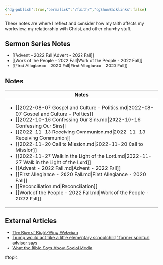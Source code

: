 ```yaml
---
{"dg-publish":true,"permalink":"/faith/","dgShowBacklinks":false}
---
```



These notes are where I reflect and consider how my faith affects my worldview, my relationship with Christ, and other churchy stuff.

## Sermon Series Notes

- [[Advent - 2022 Fall\|Advent - 2022 Fall]]
- [[Work of the People - 2022 Fall\|Work of the People - 2022 Fall]]
- [[First Allegiance - 2020 Fall\|First Allegiance - 2020 Fall]]


## Notes

| Notes                                                                                                                                                                                                                                                                                                                                                                                                                                                                                                                                                                                                                                                                                                                |
| -------------------------------------------------------------------------------------------------------------------------------------------------------------------------------------------------------------------------------------------------------------------------------------------------------------------------------------------------------------------------------------------------------------------------------------------------------------------------------------------------------------------------------------------------------------------------------------------------------------------------------------------------------------------------------------------------------------------- |
| <ul><li>[[2022-08-07 Gospel and Culture - Politics.md\\|2022-08-07 Gospel and Culture - Politics]]</li><li>[[2022-10-16 Confessing Our Sins.md\\|2022-10-16 Confessing Our Sins]]</li><li>[[2022-11-13 Receiving Communion.md\\|2022-11-13 Receiving Communion]]</li><li>[[2022-11-20 Call to Mission.md\\|2022-11-20 Call to Mission]]</li><li>[[2022-11-27 Walk in the Light of the Lord.md\\|2022-11-27 Walk in the Light of the Lord]]</li><li>[[Advent - 2022 Fall.md\\|Advent - 2022 Fall]]</li><li>[[First Allegiance - 2020 Fall.md\\|First Allegiance - 2020 Fall]]</li><li>[[Reconciliation.md\\|Reconciliation]]</li><li>[[Work of the People - 2022 Fall.md\\|Work of the People - 2022 Fall]]</li></ul> |


## External Articles

- [The Rise of Right-Wing Wokeism](https://www.thegospelcoalition.org/reviews/christian-nationalism-wolfe/)
- [Trump would act ‘like a little elementary schoolchild,’ former spiritual adviser says](https://www.washingtonpost.com/politics/2022/11/17/trump-spiritual-adviser-criticism-child/)
- [What the Bible Says About Social Media](https://www.thegospelcoalition.org/article/what-bible-social-media/)


#topic  